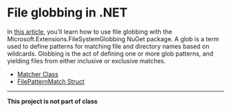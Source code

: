 ﻿# File globbing in .NET

In [this article](https://docs.microsoft.com/en-us/dotnet/core/extensions/file-globbing), you'll learn how to use file globbing with the Microsoft.Extensions.FileSystemGlobbing NuGet package. A glob is a term used to define patterns for matching file and directory names based on wildcards. Globbing is the act of defining one or more glob patterns, and yielding files from either inclusive or exclusive matches.

- [Matcher Class](https://docs.microsoft.com/en-us/dotnet/api/microsoft.extensions.filesystemglobbing.matcher?view=dotnet-plat-ext-5.0)
- [FilePatternMatch Struct](https://docs.microsoft.com/en-us/dotnet/api/microsoft.extensions.filesystemglobbing.filepatternmatch?view=dotnet-plat-ext-5.0)


---

**This project is not part of class**